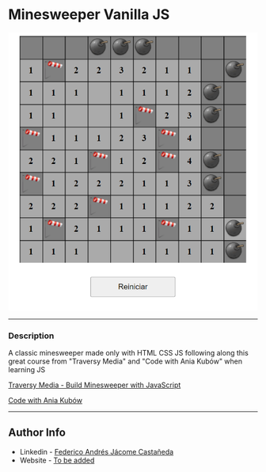 # Minesweeper Vanilla JS

![Project Image](main_img.png)

---

### Description
A classic minesweeper made only with HTML CSS JS following along this great course from "Traversy Media" and "Code with Ania Kubów" when learning JS


[Traversy Media - Build Minesweeper with JavaScript](https://www.youtube.com/watch?v=W0No1JDc6vE&ab_channel=TraversyMedia)

[Code with Ania Kubów](https://www.youtube.com/c/AniaKub%C3%B3w)

---


## Author Info

- Linkedin - [Federico Andrés Jácome Castañeda](https://www.linkedin.com/in/federicojacome/)
- Website - [To be added](https://github.com/federocky)

